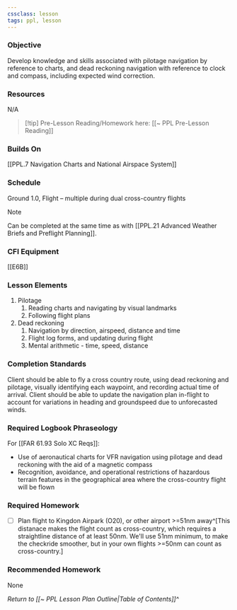 ```yaml
---
cssclass: lesson
tags: ppl, lesson
---
```

### Objective
Develop knowledge and skills associated with pilotage navigation by reference to charts, and dead reckoning navigation with reference to clock and compass, including expected wind correction.

### Resources
N/A

> [!tip] Pre-Lesson Reading/Homework here: [[~ PPL Pre-Lesson Reading]]

### Builds On
[[PPL.7 Navigation Charts and National Airspace System]]

### Schedule
Ground 1.0, Flight – multiple during dual cross-country flights

> [!note] 
> Can be completed at the same time as with [[PPL.21 Advanced Weather Briefs and Preflight Planning]].

### CFI Equipment
[[E6B]]

### Lesson Elements
1. Pilotage
	1. Reading charts and navigating by visual landmarks
	2. Following flight plans
2. Dead reckoning
	1. Navigation by direction, airspeed, distance and time
	2. Flight log forms, and updating during flight
	3. Mental arithmetic - time, speed, distance

### Completion Standards
Client should be able to fly a cross country route, using dead reckoning and pilotage, visually identifying each waypoint, and recording actual time of arrival. Client should be able to update the navigation plan in-flight to account for variations in heading and groundspeed due to unforecasted winds.

### Required Logbook Phraseology
For [[FAR 61.93 Solo XC Reqs]]:
- Use of aeronautical charts for VFR navigation using pilotage and dead reckoning with the aid of a magnetic compass
- Recognition, avoidance, and operational restrictions of hazardous terrain features in the geographical area where the cross-country flight will be flown

### Required Homework
- [ ] Plan flight to Kingdon Airpark (O20), or other airport >=51nm away^[This distanace makes the flight count as cross-country, which requires a straightline distance of at least 50nm. We'll use 51nm minimum, to make the checkride smoother, but in your own flights >=50nm can count as cross-country.]

### Recommended Homework
None

*Return to [[~ PPL Lesson Plan Outline|Table of Contents]]^*